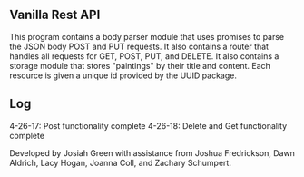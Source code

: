 ## Vanilla Rest API

This program contains a body parser module that uses promises to parse the JSON body POST and PUT requests. It also contains a router that handles all requests for GET, POST, PUT, and DELETE. It also contains a storage module that stores "paintings" by their title and content. Each resource is given a unique id provided by the UUID package.  

## Log
4-26-17: Post functionality complete
4-26-18: Delete and Get functionality complete

Developed by Josiah Green with assistance from Joshua Fredrickson, Dawn Aldrich, Lacy Hogan, Joanna Coll, and Zachary Schumpert.

